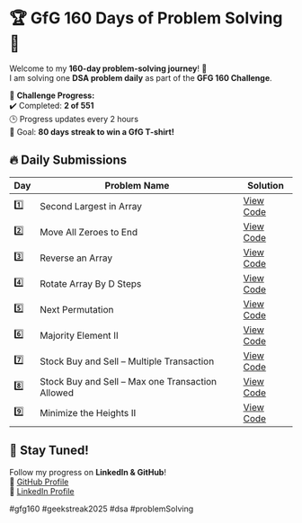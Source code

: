 # 🏆 GfG 160 Days of Problem Solving 🚀

Welcome to my **160-day problem-solving journey**! 🎯  
I am solving one **DSA problem daily** as part of the **GFG 160 Challenge**.  

📌 **Challenge Progress:**  
✔️ Completed: **2 of 551**  
🕒 Progress updates every 2 hours  
🎯 Goal: **80 days streak to win a GfG T-shirt!**  

## 🔥 Daily Submissions  

| Day  | Problem Name  | Solution  |
|------|--------------|-----------|
| 1️⃣  | Second Largest in Array                              | [View Code](./day01) |
| 2️⃣  | Move All Zeroes to End                               | [View Code](./day02) |
| 3️⃣  | Reverse an Array                                     | [View Code](./day03) |
| 4️⃣  | Rotate Array By D Steps                              | [View Code](./day04) |
| 5️⃣  | Next Permutation                                     | [View Code](./day05) |
| 6️⃣  | Majority Element II                                  | [View Code](./day06) |
| 7️⃣  | Stock Buy and Sell – Multiple Transaction            | [View Code](./day07) |
| 8️⃣  | Stock Buy and Sell – Max one Transaction Allowed     | [View Code](./day08) |
| 9️⃣  | Minimize the Heights II                              | [View Code](./day09) |

## 🚀 Stay Tuned!  
Follow my progress on **LinkedIn & GitHub**!  
📌 [GitHub Profile](https://github.com/CodeWithAkash-Shah)  
📌 [LinkedIn Profile](www.linkedin.com/in/akash-shah-sde)  

#gfg160 #geekstreak2025 #dsa #problemSolving
